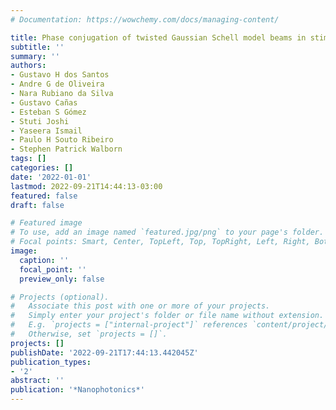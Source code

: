```yaml
---
# Documentation: https://wowchemy.com/docs/managing-content/

title: Phase conjugation of twisted Gaussian Schell model beams in stimulated down-conversion
subtitle: ''
summary: ''
authors:
- Gustavo H dos Santos
- Andre G de Oliveira
- Nara Rubiano da Silva
- Gustavo Cañas
- Esteban S Gómez
- Stuti Joshi
- Yaseera Ismail
- Paulo H Souto Ribeiro
- Stephen Patrick Walborn
tags: []
categories: []
date: '2022-01-01'
lastmod: 2022-09-21T14:44:13-03:00
featured: false
draft: false

# Featured image
# To use, add an image named `featured.jpg/png` to your page's folder.
# Focal points: Smart, Center, TopLeft, Top, TopRight, Left, Right, BottomLeft, Bottom, BottomRight.
image:
  caption: ''
  focal_point: ''
  preview_only: false

# Projects (optional).
#   Associate this post with one or more of your projects.
#   Simply enter your project's folder or file name without extension.
#   E.g. `projects = ["internal-project"]` references `content/project/deep-learning/index.md`.
#   Otherwise, set `projects = []`.
projects: []
publishDate: '2022-09-21T17:44:13.442045Z'
publication_types:
- '2'
abstract: ''
publication: '*Nanophotonics*'
---
```


